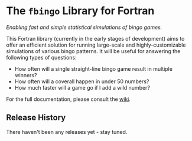 # The `fbingo` Library for Fortran
*Enabling fast and simple statistical simulations of bingo games.*

This Fortran library (currently in the early stages of development) aims to offer an efficient solution for running large-scale and highly-customizable simulations of various bingo patterns. It will be useful for answering the following types of questions:
* How often will a single straight-line bingo game result in multiple winners?
* How often will a coverall happen in under 50 numbers?
* How much faster will a game go if I add a wild number?

For the full documentation, please consult the [wiki](https://github.com/JMeyer1991/fbingo/wiki).

## Release History
There haven't been any releases yet - stay tuned.
